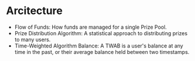 # Arcitecture

* Flow of Funds: How funds are managed for a single Prize Pool.
* Prize Distribution Algorithm: A statistical approach to distributing prizes to many users.
* Time-Weighted Algorithm Balance: A TWAB is a user's balance at any time in the past, or their average balance held between two timestamps.
